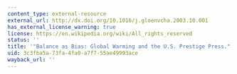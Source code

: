 ```yaml
---
content_type: external-resource
external_url: http://dx.doi.org/10.1016/j.gloenvcha.2003.10.001
has_external_license_warning: true
license: https://en.wikipedia.org/wiki/All_rights_reserved
status: ''
title: '"Balance as Bias: Global Warming and the U.S. Prestige Press."'
uid: 3c3fba5a-73fa-4fa0-a7f7-55ae49993ace
wayback_url: ''
---
```

